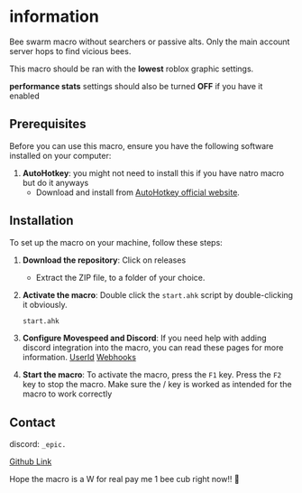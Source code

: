 # information
Bee swarm macro without searchers or passive alts. Only the main account server hops to find vicious bees.

This macro should be ran with the **lowest** roblox graphic settings.

**performance stats** settings should also be turned **OFF** if you have it enabled

## Prerequisites

Before you can use this macro, ensure you have the following software installed on your computer:

1. **AutoHotkey**: you might not need to install this if you have natro macro but do it anyways
   - Download and install from [AutoHotkey official website](https://www.autohotkey.com/download/ahk-v2.exe).



## Installation

To set up the macro on your machine, follow these steps:

1. **Download the repository**: Click on releases
   - Extract the ZIP file, to a folder of your choice.

2. **Activate the macro**: Double click the `start.ahk` script by double-clicking it obviously.
   ```sh
   start.ahk
   ```

3. **Configure Movespeed and Discord**: If you need help with adding discord integration into the macro, you can read these pages for more information. [UserId](https://support.discord.com/hc/en-us/articles/206346498-Where-can-I-find-my-User-Server-Message-ID#h_01HRSTXPS5H5D7JBY2QKKPVKNA) [Webhooks](https://support.discord.com/hc/en-us/articles/228383668-Intro-to-Webhooks)


4. **Start the macro**: To activate the macro, press the ``` F1 ``` key. Press the ``` F2 ``` key to stop the macro. Make sure the / key is worked as intended for the macro to work correctly


## Contact

discord: ``` _epic. ``` 

[Github Link](https://github.com/epicisgood/VicHopMacro)

Hope the macro is a W for real pay me 1 bee cub right now!! 🤑